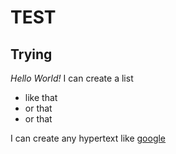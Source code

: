 # TEST
## Trying

*Hello *World!**
I can create a list
* like that
* or that
* or that

I can create any hypertext like [google](http://www.google.com)
